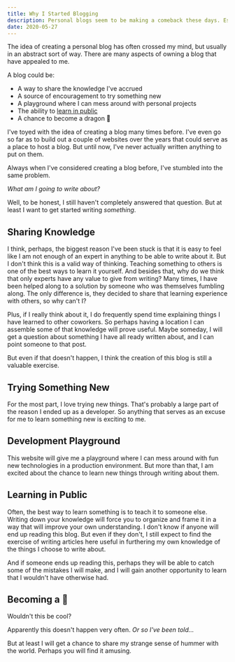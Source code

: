 ```yaml
---
title: Why I Started Blogging
description: Personal blogs seem to be making a comeback these days. Especially among developers. I've never written a blog before, so I decided this might be a good time to join in.
date: 2020-05-27
---
```


The idea of creating a personal blog has often crossed my mind, but usually in an abstract sort of way. There are many aspects of owning a blog that have appealed to me.

A blog could be:

* A way to share the knowledge I've accrued
* A source of encouragement to try something new
* A playground where I can mess around with personal projects
* The ability to [learn in public](https://www.swyx.io/writing/learn-in-public/)
* A chance to become a dragon 🐉

I've toyed with the idea of creating a blog many times before. I've even go so far as to build out a couple of websites over the years that could serve as a place to host a blog. But until now, I've never actually written anything to put on them.

Always when I've considered creating a blog before, I've stumbled into the same problem.

*What am I going to write about?*

Well, to be honest, I still haven't completely answered that question. But at least I want to get started writing *something*.

## Sharing Knowledge

I think, perhaps, the biggest reason I've been stuck is that it is easy to feel like I am not enough of an expert in anything to be able to write about it. But I don't think this is a valid way of thinking. Teaching something to others is one of the best ways to learn it yourself. And besides that, why do we think that only experts have any value to give from writing? Many times, I have been helped along to a solution by someone who was themselves fumbling along. The only difference is, they decided to share that learning experience with others, so why can't I?

Plus, if I really think about it, I do frequently spend time explaining things I have learned to other coworkers. So perhaps having a location I can assemble some of that knowledge will prove useful. Maybe someday, I will get a question about something I have all ready written about, and I can point someone to that post.

But even if that doesn't happen, I think the creation of this blog is still a valuable exercise.

## Trying Something New

For the most part, I love trying new things. That's probably a large part of the reason I ended up as a developer. So anything that serves as an excuse for me to learn something new is exciting to me.

## Development Playground

This website will give me a playground where I can mess around with fun new technologies in a production environment. But more than that, I am excited about the chance to learn new things through writing about them.

## Learning in Public

Often, the best way to learn something is to teach it to someone else. Writing down your knowledge will force you to organize and frame it in a way that will improve your own understanding. I don't know if anyone will end up reading this blog. But even if they don't, I still expect to find the exercise of writing articles here useful in furthering my own knowledge of the things I choose to write about.

And if someone ends up reading this, perhaps they will be able to catch some of the mistakes I will make, and I will gain another opportunity to learn that I wouldn't have otherwise had.

## Becoming a 🐉

Wouldn't this be cool?

Apparently this doesn't happen very often. *Or so I've been told...*

But at least I will get a chance to share my strange sense of hummer with the world. Perhaps you will find it amusing.
